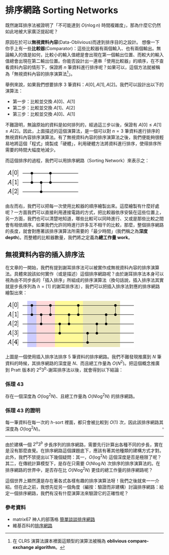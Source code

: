 # 排序網路 Sorting Networks

既然謝耳排序法被證明了「不可能達到 $O(n\log n)$ 時間複雜度」，那為什麼它仍然如此地被大家廣泛提起呢？

原因在於可以**無視資料內容**(Data-Oblivious)而達到排序目的之設計。
想像一下你手上有一些**比較器**(Comparator)：這些比較器有兩個輸入、也有兩個輸出。無論輸入的值是如何，比較小的輸入值總是會出現在第一個輸出位置、而較大的輸入值總會出現在第二輸出位置。你能否設計出一連串「使用比較器」的順序，在不查看資料內容的情形下，保證將 $n$ 筆資料進行排序呢？如果可以，這個方法就被稱為「無視資料內容的排序演算法[^1]」。

舉例來說，如果我們想要排序 3 筆資料：$A[0], A[1], A[2]$。我們可以設計出以下的演算法：
* 第一步：比較並交換 $A[0]$、$A[1]$
* 第二步：比較並交換 $A[1]$、$A[2]$
* 第三步：比較並交換 $A[0]$、$A[1]$

不難證明，無論原始的資料是如何排列的，經過這三步以後，保證有 $A[0] \le A[1]\le A[2]$。因此，上面描述的這個演算法，是一個可以對 $n=3$ 筆資料進行排序的無視資料內容排序演算法。有了無視資料內容的排序演算法之後，我們便能夠很輕易地將這個「程式」燒製成「硬體」，利用硬體方法將資料進行排序，使得排序所需要的時間大幅度地減少。

而這個排序的過程，我們可以用排序網路（Sorting Network）來表示之：

![](./sorting-networks-1-1.png)

由左而右，我們可以把每一次使用比較器的順序繪製出來。這麼繪製有什麼好處呢？一方面我們可以直接利用連接電路的方式，把比較器依序安裝在這些位置上，另一方面，我們也可以清楚地知道，哪些比較可以同時進行、又或是那些比較之間會有相依順序。如果我們允許同時進行許多互不相干的比較，那麼，整個排序網路的長度，就會對應著該排序演算法所需要的「最少時間」(我們稱之為**深度 depth**)。而整體的比較器數量，我們將之定義為**總工作量 work**。

## 無視資料內容的插入排序法

在文章的一開始，我們有提到謝耳排序法可以被實作成無視資料內容的排序演算法。具體來說該如何實作（或是描述）這個排序網路呢？由於謝耳排序法本身可以視為由不同步長的「插入排序」所組成的排序演算法（換句話說，插入排序法其實就是步長序列為 $h = [1]$ 的謝耳排序法），我們可以把插入排序法對應的排序網路繪製出來：

![](./sorting-networks-1-2.png)

上圖是一個使用插入排序法排序 5 筆資料的排序網路。我們不難發現推廣到 $N$ 筆資料的時候，其排序網路的深度是 $N$、而且總工作量為 $O(N^2)$。把這個概念推廣到 Pratt 版本的 $2^a3^b$-謝耳排序法以後，就會得到以下結論：

### 係理 43

存在一個深度為 $O(\log^2 N)$、且總工作量為 $O(N\log^2 N)$ 的排序網路。

### 係理 43 的證明

每一筆資料在每一次的 $h$-sort 裡面，都只會被比較到 $O(1)$ 次，因此該排序網路其深度為  $O(\log^2 N)$。
<span style="float:right">$\square$</span>

-----

由於建構一個 $2^a3^b$ 步長序列的排序網路，需要先行計算出各種不同的步長，實在是沒有那麼直覺。在排序網路這個課題底下，應該有著其他種類的建構方式才對。此外，我們不禁提出以下幾個疑問：其一，$O(\log^2 N)$ 這個深度是否是極限了呢？其二，在傳統計算模型下，是存在只需要 $O(N\log N)$ 次排序的排序演算法的。在排序網路的世界中，是否存在比 $O(N\log^2 N)$ 更佳的總工作量的排序網路呢？

這個世界上顯然還是存在著各式各樣有趣的排序演算法呀！我們之後就來一一介紹。但在此之前，我想先從另一個角度（編按：驗證而非建構）討論排序網路：給定一個排序網路，我們有沒有什麼演算法來驗證它的正確性呢？


### 參考資料

* matrix67 神人的部落格 [簡單談談排序網路](http://www.matrix67.com/blog/archives/185)
* 維基百科的[排序網路](https://en.wikipedia.org/wiki/Sorting_network)


[^1]: 在 CLRS 演算法課本裡面這類型的演算法被稱為 **oblivious compare-exchange algorithm**。
